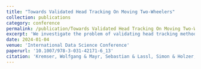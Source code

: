 ```yaml
---
title: "Towards Validated Head Tracking On Moving Two-Wheelers"
collection: publications
category: conference
permalink: /publication/Towards Validated Head Tracking On Moving Two-Wheelers.md
excerpt: 'We investigate the problem of validating head tracking methods while riding two-wheelers. A low-cost inertial measurement unit and an image-based system using fiducial markers are compared against a wearable motion capture system. Results show that both systems are capable of tracking head motion. However, signal drift correction and hardening against outdoor conditions are required to make the systems viable in real-life use.'
date: 2024-01-04
venue: 'International Data Science Conference'
paperurl: '10.1007/978-3-031-42171-6_13'
citation: 'Kremser, Wolfgang & Mayr, Sebastian & Lassl, Simon & Holzer, Marco & Tiefengrabner, Martin. (2024). Towards Validated Head Tracking On Moving Two-Wheelers. 10.1007/978-3-031-42171-6_13.'
---
```


